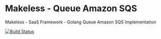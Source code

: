 # Makeless - Queue Amazon SQS

Makeless - SaaS Framework - Golang Queue Amazon SQS Implementation

[![Build Status](https://ci.loeffel.io/api/badges/makeless/makeless-go-queue-amazon-sqs/status.svg)](https://ci.loeffel.io/makeless/makeless-go-queue-amazon-sqs)
